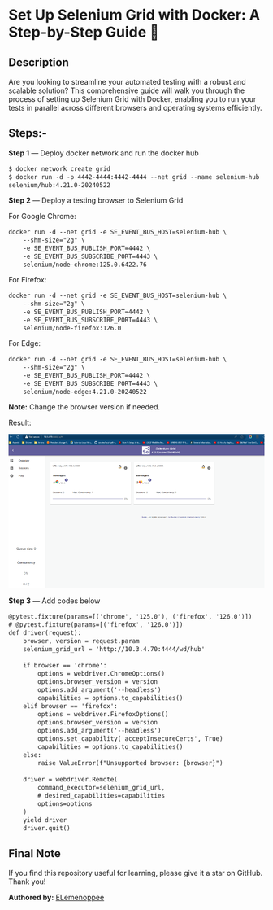 #  Set Up Selenium Grid with Docker: A Step-by-Step Guide 📌

## Description

Are you looking to streamline your automated testing with a robust and scalable solution? This comprehensive guide will walk you through the process of setting up Selenium Grid with Docker, enabling you to run your tests in parallel across different browsers and operating systems efficiently.

## Steps:-

**Step 1** — Deploy docker network and run the docker hub

```
$ docker network create grid
$ docker run -d -p 4442-4444:4442-4444 --net grid --name selenium-hub selenium/hub:4.21.0-20240522
```

**Step 2** — Deploy a testing browser to Selenium Grid

For Google Chrome: 

```
docker run -d --net grid -e SE_EVENT_BUS_HOST=selenium-hub \
    --shm-size="2g" \
    -e SE_EVENT_BUS_PUBLISH_PORT=4442 \
    -e SE_EVENT_BUS_SUBSCRIBE_PORT=4443 \
    selenium/node-chrome:125.0.6422.76
```

For Firefox:

```
docker run -d --net grid -e SE_EVENT_BUS_HOST=selenium-hub \
    --shm-size="2g" \
    -e SE_EVENT_BUS_PUBLISH_PORT=4442 \
    -e SE_EVENT_BUS_SUBSCRIBE_PORT=4443 \
    selenium/node-firefox:126.0
```

For Edge:

```
docker run -d --net grid -e SE_EVENT_BUS_HOST=selenium-hub \
    --shm-size="2g" \
    -e SE_EVENT_BUS_PUBLISH_PORT=4442 \
    -e SE_EVENT_BUS_SUBSCRIBE_PORT=4443 \
    selenium/node-edge:4.21.0-20240522
```

**Note:** Change the browser version if needed.

Result: 

![alt text](images/image.png)

**Step 3** — Add codes below

```
@pytest.fixture(params=[('chrome', '125.0'), ('firefox', '126.0')])
# @pytest.fixture(params=[('firefox', '126.0')])
def driver(request):
    browser, version = request.param
    selenium_grid_url = 'http://10.3.4.70:4444/wd/hub'

    if browser == 'chrome':
        options = webdriver.ChromeOptions()
        options.browser_version = version
        options.add_argument('--headless')
        capabilities = options.to_capabilities()
    elif browser == 'firefox':
        options = webdriver.FirefoxOptions()
        options.browser_version = version
        options.add_argument('--headless')
        options.set_capability('acceptInsecureCerts', True)
        capabilities = options.to_capabilities()
    else:
        raise ValueError(f"Unsupported browser: {browser}")

    driver = webdriver.Remote(
        command_executor=selenium_grid_url,
        # desired_capabilities=capabilities
        options=options
    )
    yield driver
    driver.quit()
```

## Final Note

If you find this repository useful for learning, please give it a star on GitHub. Thank you!

**Authored by:** [ELemenoppee](https://github.com/ELemenoppee)
